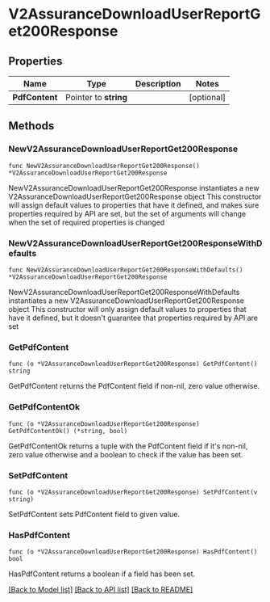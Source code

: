 # V2AssuranceDownloadUserReportGet200Response

## Properties

Name | Type | Description | Notes
------------ | ------------- | ------------- | -------------
**PdfContent** | Pointer to **string** |  | [optional] 

## Methods

### NewV2AssuranceDownloadUserReportGet200Response

`func NewV2AssuranceDownloadUserReportGet200Response() *V2AssuranceDownloadUserReportGet200Response`

NewV2AssuranceDownloadUserReportGet200Response instantiates a new V2AssuranceDownloadUserReportGet200Response object
This constructor will assign default values to properties that have it defined,
and makes sure properties required by API are set, but the set of arguments
will change when the set of required properties is changed

### NewV2AssuranceDownloadUserReportGet200ResponseWithDefaults

`func NewV2AssuranceDownloadUserReportGet200ResponseWithDefaults() *V2AssuranceDownloadUserReportGet200Response`

NewV2AssuranceDownloadUserReportGet200ResponseWithDefaults instantiates a new V2AssuranceDownloadUserReportGet200Response object
This constructor will only assign default values to properties that have it defined,
but it doesn't guarantee that properties required by API are set

### GetPdfContent

`func (o *V2AssuranceDownloadUserReportGet200Response) GetPdfContent() string`

GetPdfContent returns the PdfContent field if non-nil, zero value otherwise.

### GetPdfContentOk

`func (o *V2AssuranceDownloadUserReportGet200Response) GetPdfContentOk() (*string, bool)`

GetPdfContentOk returns a tuple with the PdfContent field if it's non-nil, zero value otherwise
and a boolean to check if the value has been set.

### SetPdfContent

`func (o *V2AssuranceDownloadUserReportGet200Response) SetPdfContent(v string)`

SetPdfContent sets PdfContent field to given value.

### HasPdfContent

`func (o *V2AssuranceDownloadUserReportGet200Response) HasPdfContent() bool`

HasPdfContent returns a boolean if a field has been set.


[[Back to Model list]](../README.md#documentation-for-models) [[Back to API list]](../README.md#documentation-for-api-endpoints) [[Back to README]](../README.md)


